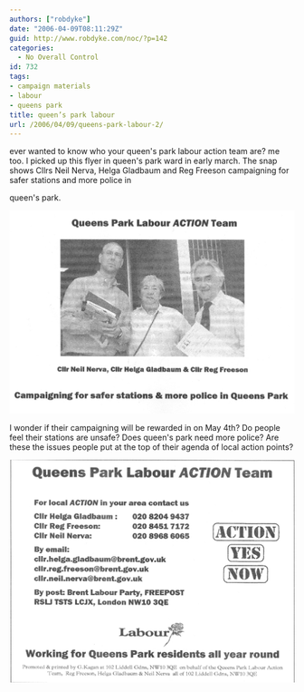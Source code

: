 ```yaml
---
authors: ["robdyke"]
date: "2006-04-09T08:11:29Z"
guid: http://www.robdyke.com/noc/?p=142
categories:
  - No Overall Control
id: 732
tags:
- campaign materials
- labour
- queens park
title: queen’s park labour
url: /2006/04/09/queens-park-labour-2/
---
```

ever wanted to know who your queen's park labour action team are? me too. I picked up this flyer in queen's park ward in early march. The snap shows Cllrs Neil Nerva, Helga Gladbaum and Reg Freeson campaigning for safer stations and more police in
  
queen's park.

[![queen's park labour action team](/pubfiles/2006/04/scan0014.jpg)](/pubfiles/2006/04/scan0014.jpg "queen's park labour action team")

I wonder if their campaigning will be rewarded in on May 4th? Do people feel their stations are unsafe? Does queen's park need more police? Are these the issues people put at the top of their agenda of local action points?

[![queen's park labour action team](/pubfiles/2006/04/scan0015.jpg)](/pubfiles/2006/04/scan0015.jpg "queen's park labour action team")